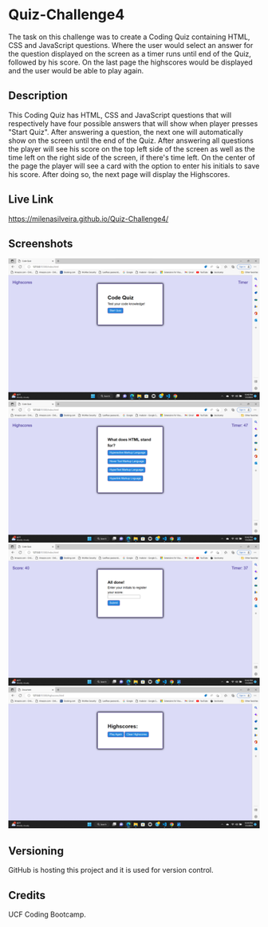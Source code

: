 # Quiz-Challenge4

The task on this challenge was to create a Coding Quiz containing HTML, CSS and JavaScript questions. Where the user would select an answer for the question displayed on the screen as a timer runs until end of the Quiz, followed by his score. 
On the last page the highscores would be displayed and the user would be able to play again. 

## Description

This Coding Quiz has HTML, CSS and JavaScript questions that will respectively have four possible answers that will show when player presses "Start Quiz".
After answering a question, the next one will automatically show on the screen until the end of the Quiz.
After answering all questions the player will see his score on the top left side of the screen as well as the time left on the right side of the screen, if there's time left.
On the center of the page the player will see a card with the option to enter his initials to save his score. After doing so, the next page will display the Highscores.


## Live Link

https://milenasilveira.github.io/Quiz-Challenge4/

## Screenshots

![Start Quiz page.](assets/Images/quiz1.png)
![Questions page.](assets/Images/quiz2.png)
![Initals input to register score.](assets/Images/quiz3.png)
![Scores page.](assets/Images/quiz4.png)

## Versioning

GitHub is hosting this project and it is used for version control.

## Credits

UCF Coding Bootcamp.